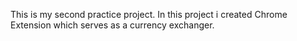 This is my second practice project. In this project i created Chrome Extension which serves as a currency exchanger.
